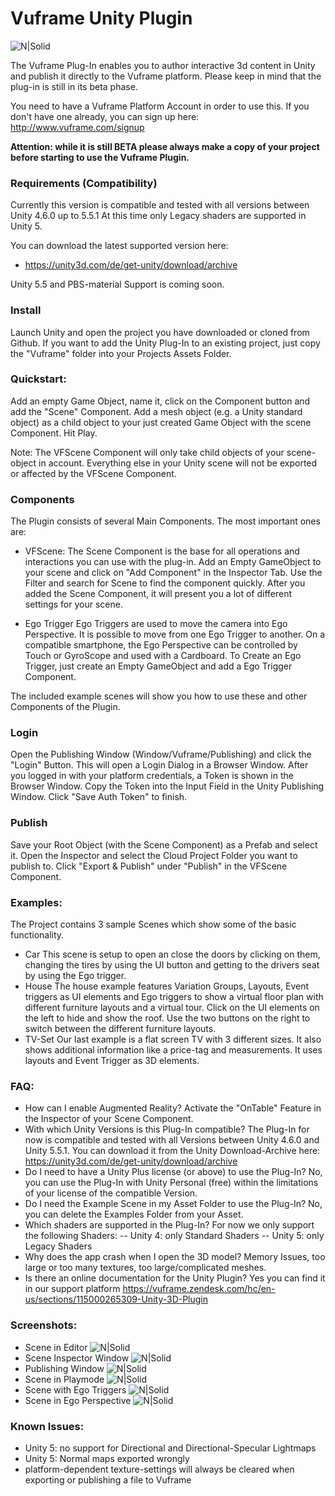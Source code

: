# Vuframe Unity Plugin
![N|Solid](https://github.com/Vuframe/vuframe-plugin-unity/blob/master/Screenshots/header_sqr.png?raw=true)

The Vuframe Plug-In enables you to author interactive 3d content in Unity and publish it directly to the Vuframe platform. Please keep in mind that the plug-in is still in its beta phase.

You need to have a Vuframe Platform Account in order to use this. If you don't have one already, you can sign up here:
http://www.vuframe.com/signup

**Attention: while it is still BETA please always make a copy of your project before starting to use the Vuframe Plugin.**

### Requirements (Compatibility)
Currently this version is compatible and tested with all versions between Unity 4.6.0 up to 5.5.1 At this time only Legacy shaders are supported in Unity 5.

You can download the latest supported version here:
- https://unity3d.com/de/get-unity/download/archive

Unity 5.5 and PBS-material Support is coming soon.
### Install
Launch Unity and open the project you have downloaded or cloned from Github. If you want to add the Unity Plug-In to an existing project, just copy the "Vuframe" folder into your Projects Assets Folder.
### Quickstart:
Add an empty Game Object, name it, click on the Component button and add the "Scene" Component. Add a mesh object (e.g. a Unity standard object) as a child object to your just created Game Object with the scene Component. Hit Play.

Note: The VFScene Component will only take child objects of your scene-object in account. Everything else in your Unity scene will not be exported or affected by the VFScene Component.

### Components
The Plugin consists of several Main Components. The most important ones are:
-  VFScene:
The Scene Component is the base for all operations and interactions you can use with the plug-in. Add an Empty GameObject
to your scene and click on "Add Component" in the Inspector Tab. Use the Filter and search for
Scene to find the component quickly. After you added the Scene Component, it will present you a lot of different settings for your scene. 

- Ego Trigger
Ego Triggers are used to move the camera into Ego Perspective. It is possible to move from one Ego Trigger to another. On a compatible smartphone, the Ego Perspective can be controlled by Touch or GyroScope and used with a Cardboard. 
To Create an Ego Trigger, just create an Empty GameObject and add a Ego Trigger Component.

The included example scenes will show you how to use these and other Components of the Plugin.

### Login
Open the Publishing Window (Window/Vuframe/Publishing) and click the "Login" Button. This will open a Login Dialog in a Browser Window. After you logged in with your platform credentials, a Token is shown in the Browser Window. Copy the Token into the Input Field in the Unity Publishing Window. Click "Save Auth Token" to finish.
### Publish
Save your Root Object (with the Scene Component) as a Prefab and select it. Open the Inspector and select the Cloud Project Folder you want to publish to. Click "Export & Publish" under "Publish" in the VFScene Component.
### Examples:
The Project contains 3 sample Scenes which show some of the basic functionality.
- Car
This scene is setup to open an close the doors by clicking on them, changing the tires by using the UI button
and getting to the drivers seat by using the Ego trigger.
- House
The house example features Variation Groups, Layouts, Event triggers as UI elements and Ego triggers to show
a virtual floor plan with different furniture layouts and a virtual tour. Click on the UI elements on the left to hide
and show the roof. Use the two buttons on the right to switch between the different furniture layouts.
- TV-Set
Our last example is a flat screen TV with 3 different sizes. It also shows additional information like a price-tag and
measurements. It uses layouts and Event Trigger as 3D elements.

### FAQ:
- How can I enable Augmented Reality?
Activate the "OnTable" Feature in the Inspector of your Scene Component.
- With which Unity Versions is this Plug-In compatible?
The Plug-In for now is compatible and tested with all Versions between Unity 4.6.0 and Unity 5.5.1. You can download it from the Unity
Download-Archive here: https://unity3d.com/de/get-unity/download/archive
- Do I need to have a Unity Plus license (or above) to use the Plug-In?
No, you can use the Plug-In with Unity Personal (free) within the limitations of your license of the compatible Version.
- Do I need the Example Scene in my Asset Folder to use the Plug-In?
No, you can delete the Examples Folder from your Asset.
- Which shaders are supported in the Plug-In?
For now we only support the following Shaders:
-- Unity 4:  only Standard Shaders
-- Unity 5:  only Legacy Shaders
- Why does the app crash when I open the 3D model?
Memory Issues, too large or too many textures, too large/complicated meshes.
- Is there an online documentation for the Unity Plugin?
Yes you can find it in our support platform https://vuframe.zendesk.com/hc/en-us/sections/115000265309-Unity-3D-Plugin 

### Screenshots:
- Scene in Editor
![N|Solid](https://github.com/Vuframe/vuframe-plugin-unity/blob/master/Screenshots/1.JPG?raw=true)
- Scene Inspector Window
![N|Solid](https://github.com/Vuframe/vuframe-plugin-unity/blob/master/Screenshots/2.JPG?raw=true)
- Publishing Window
![N|Solid](https://github.com/Vuframe/vuframe-plugin-unity/blob/master/Screenshots/3.JPG?raw=true)
- Scene in Playmode
![N|Solid](https://github.com/Vuframe/vuframe-plugin-unity/blob/master/Screenshots/4.JPG?raw=true)
- Scene with Ego Triggers
![N|Solid](https://github.com/Vuframe/vuframe-plugin-unity/blob/master/Screenshots/5.JPG?raw=true)
- Scene in Ego Perspective
![N|Solid](https://github.com/Vuframe/vuframe-plugin-unity/blob/master/Screenshots/6.JPG?raw=true)


### Known Issues:
- Unity 5: no support for Directional and Directional-Specular Lightmaps
- Unity 5: Normal maps exported wrongly
- platform-dependent texture-settings will always be cleared when exporting or publishing a file to Vuframe
